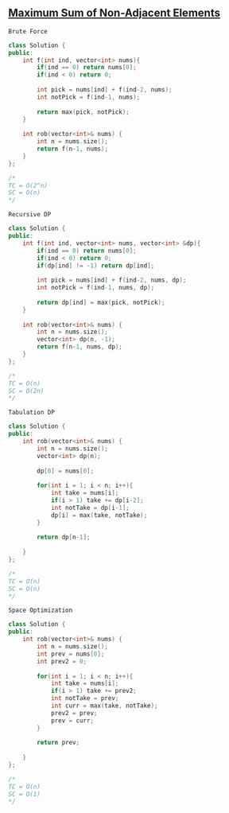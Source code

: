 ## [Maximum Sum of Non-Adjacent Elements](https://leetcode.com/problems/house-robber/)

```Brute Force```

```cpp
class Solution {
public:
    int f(int ind, vector<int> nums){
        if(ind == 0) return nums[0];
        if(ind < 0) return 0;
        
        int pick = nums[ind] + f(ind-2, nums);
        int notPick = f(ind-1, nums);
        
        return max(pick, notPick);
    }
    
    int rob(vector<int>& nums) {
        int n = nums.size();
        return f(n-1, nums);
    }
};

/*
TC = O(2^n)
SC = O(n)
*/
```

```Recursive DP```

```cpp
class Solution {
public:
    int f(int ind, vector<int> nums, vector<int> &dp){
        if(ind == 0) return nums[0];
        if(ind < 0) return 0;
        if(dp[ind] != -1) return dp[ind];
        
        int pick = nums[ind] + f(ind-2, nums, dp);
        int notPick = f(ind-1, nums, dp);
        
        return dp[ind] = max(pick, notPick);
    }
    
    int rob(vector<int>& nums) {
        int n = nums.size();
        vector<int> dp(n, -1);
        return f(n-1, nums, dp);
    }
};

/*
TC = O(n)
SC = O(2n)
*/
```

```Tabulation DP```

```cpp
class Solution {
public:
    int rob(vector<int>& nums) {
        int n = nums.size();
        vector<int> dp(n);
        
        dp[0] = nums[0];
        
        for(int i = 1; i < n; i++){
            int take = nums[i];
            if(i > 1) take += dp[i-2];
            int notTake = dp[i-1];
            dp[i] = max(take, notTake);
        }
        
        return dp[n-1];
        
    }
};

/*
TC = O(n)
SC = O(n)
*/
```

```Space Optimization```

```cpp
class Solution {
public:
    int rob(vector<int>& nums) {
        int n = nums.size();
        int prev = nums[0];
        int prev2 = 0;
        
        for(int i = 1; i < n; i++){
            int take = nums[i];
            if(i > 1) take += prev2;
            int notTake = prev;
            int curr = max(take, notTake);
            prev2 = prev;
            prev = curr;
        }
        
        return prev;
        
    }
};

/*
TC = O(n)
SC = O(1)
*/
```